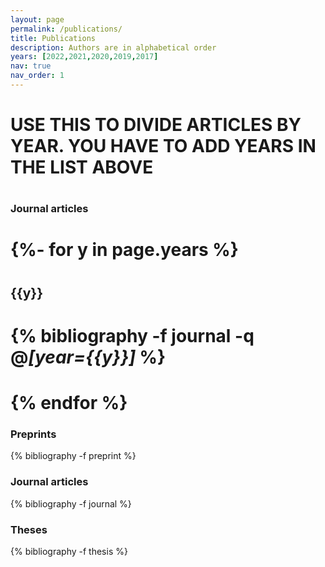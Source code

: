 ```yaml
---
layout: page
permalink: /publications/
title: Publications
description: Authors are in alphabetical order
years: [2022,2021,2020,2019,2017]
nav: true
nav_order: 1
---
```

<!-- _pages/publications.md -->

# USE THIS TO DIVIDE ARTICLES BY YEAR. YOU HAVE TO ADD YEARS IN THE LIST ABOVE
# <h3 style="bottom-marging= 2rem;">Journal articles</h3>
# {%- for y in page.years %}
#   <h2 class="year">{{y}}</h2>
#  {% bibliography -f journal -q @*[year={{y}}]* %}
# {% endfor %}


<div class="publications">

<h3 style="bottom-marging= 2rem; top-marging= 1rem;">Preprints</h3> 
{% bibliography -f preprint %}

<h3 style="bottom-marging= 2rem;">Journal articles</h3>
{% bibliography -f journal %}

<h3 style="bottom-marging= 2rem;">Theses</h3>
{% bibliography -f thesis %}

</div>


